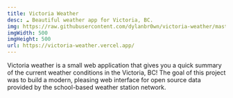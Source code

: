 ```yaml
---
title: Victoria Weather
desc: ☁️ Beautiful weather app for Victoria, BC.
img: https://raw.githubusercontent.com/dylanbr0wn/victoria-weather/master/public/android-chrome-192x192.png
imgWidth: 500
imgHeight: 500
url: https://victoria-weather.vercel.app/
---
```


Victoria weather is a small web application that gives you a quick summary of the current weather conditions in the Victoria, BC! The goal of this project was to build a modern, pleasing web interface for open source data provided by the school-based weather station network.
